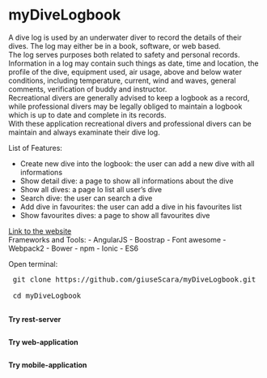 # myDiveLogbook
<p>A dive log is used by an underwater diver to record the details of their dives. The log may either be in
                    a book, software, or web based. <br>The log serves purposes both related to safety and personal records.
                    Information in a log may contain such things as date, time and location, the profile of the dive, equipment
                    used, air usage, above and below water conditions, including temperature, current, wind and waves, general
                    comments, verification of buddy and instructor.<br> Recreational divers are generally advised to keep
                    a logbook as a record, while professional divers may be legally obliged to maintain a logbook which is
                    up to date and complete in its records. <br>With these application recreational divers and professional
                    divers can be maintain and always examinate their dive log.
                </p>
                <p>
                    List of Features:
                </p>
                <ul>
                    <li>Create new dive into the logbook: the user can add a new dive with all informations
                    </li>
                    <li>Show detail dive: a page to show all informations about the dive</li>
                    <li>Show all dives: a page lo list all user’s dive</li>
                    <li>Search dive: the user can search a dive</li>
                    <li>Add dive in favourites: the user can add a dive in his favourites list</li>
                    <li>Show favourites dives: a page to show all favourites dive</li>
                </ul>
<a href="http://ec2-52-23-211-176.compute-1.amazonaws.com:3000/">Link to the website</a>
<br>
Frameworks and Tools:
- AngularJS
- Boostrap
- Font awesome
- Webpack2
- Bower
- npm
- Ionic
- ES6

Open terminal:
<pre>
 git clone https://github.com/giuseScara/myDiveLogbook.git<br>
 cd myDiveLogbook <br>
</pre>

<b>Try rest-server</b>
<pre>
</pre>
   
<b>Try web-application</b>
<pre>
</pre>

<b>Try mobile-application</b>
<pre>
</pre>
